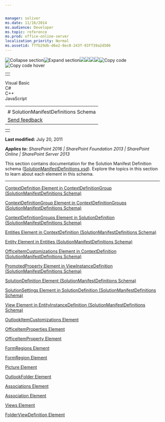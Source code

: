 ```yaml
---


manager: soliver
ms.date: 11/16/2014
ms.audience: Developer
ms.topic: reference
ms.prod: office-online-server
localization_priority: Normal
ms.assetid: f7fb29db-d6e2-8ec8-243f-93ff39a2d506
---
```


![Collapse
section](../icons/collapse_all.gif "Collapse section")![Expand
section](../icons/expand_all.gif "Expand section")![](../icons/collapse_all.gif)![](../icons/expand_all.gif)![](../icons/dropdown.gif)![](../icons/dropdownHover.gif)![Copy
code](../icons/copycode.gif "Copy code")![Copy code
hover](../icons/copycodeHighlight.gif "Copy code hover")
<table>
<tbody>
<tr class="odd">
<td align="left"></td>
</tr>
</tbody>
</table>

Visual Basic  
C\#  
C++  
JavaScript  

<table>
<tbody>
<tr class="odd">
<td align="left"><span id="runningHeaderText"></span></td>
</tr>
<tr class="even">
<td align="left"># SolutionManifestDefinitions Schema</td>
</tr>
<tr class="odd">
<td align="left"><span id="headfeedbackarea" class="feedbackhead"><a href="javascript:SubmitFeedback(&#39;docthis@Microsoft.com&#39;,&#39;&#39;,&#39;&#39;,&#39;&#39;,&#39;1.0.18082.1225&#39;,&#39;%0\dThank%20you%20for%20your%20feedback.%20The%20developer%20writing%20teams%20use%20your%20feedback%20to%20improve%20documentation.%20While%20we%20are%20reviewing%20your%20feedback,%20we%20may%20send%20you%20e-mail%20to%20ask%20for%20clarification%20or%20feedback%20on%20a%20solution.%20We%20do%20not%20use%20your%20e-mail%20address%20for%20any%20other%20purpose%20and%20we%20delete%20it%20after%20we%20finish%20our%20review.%0\AFor%20further%20information%20about%20the%20privacy%20policies%20of%20Microsoft,%20please%20see%20http://privacy.microsoft.com/en-us/default.aspx.%0\A%0\d&#39;,&#39;Customer%20feedback&#39;);">Send feedback</a></span></td>
</tr>
</tbody>
</table>

<table>
<colgroup>
<col width="100%" />
</colgroup>
<tbody>
<tr class="odd">
<td align="left"></td>
</tr>
</tbody>
</table>

**Last modified:** July 20, 2011

***Applies to:** SharePoint 2016 | SharePoint Foundation 2013 |
SharePoint Online | SharePoint Server 2013*

This section contains documentation for the Solution Manifest Definition
schema
([SolutionManifestDefinitions.xsd](http://schemas.microsoft.com/office/2009/05/BusinessApplications/Manifest)).
Explore the topics in this section to learn about each element in this
schema.


--------------------------------------------------------------------------------------------------------------------------------------------------------------------------------------------------------------

<span sdata="link">[ContextDefinition Element in ContextDefinitionGroup
(SolutionManifestDefinitions
Schema)](contextdefinition-element-in-contextdefinitiongroup-solutionmanifestdefinitions.htm)</span>

<span sdata="link">[ContextDefinitionGroup Element in
ContextDefinitionGroups (SolutionManifestDefinitions
Schema)](contextdefinitiongroup-element-in-contextdefinitiongroups-solutionmanifestdefini.htm)</span>

<span sdata="link">[ContextDefinitionGroups Element in
SolutionDefinition (SolutionManifestDefinitions
Schema)](contextdefinitiongroups-element-in-solutiondefinition-solutionmanifestdefinition.htm)</span>

<span sdata="link">[Entities Element in ContextDefinition
(SolutionManifestDefinitions
Schema)](entities-element-in-contextdefinition-solutionmanifestdefinitions-schema.htm)</span>

<span sdata="link">[Entity Element in Entities
(SolutionManifestDefinitions
Schema)](entity-element-in-entities-solutionmanifestdefinitions-schema.htm)</span>

<span sdata="link">[OfficeItemCustomizations Element in
ContextDefinition (SolutionManifestDefinitions
Schema)](officeitemcustomizations-element-in-contextdefinition-solutionmanifestdefinition.htm)</span>

<span sdata="link">[PromotedProperty Element in ViewInstanceDefinition
(SolutionManifestDefinitions
Schema)](promotedproperty-element-in-viewinstancedefinition-solutionmanifestdefinitions-s.htm)</span>

<span sdata="link">[SolutionDefinition Element
(SolutionManifestDefinitions
Schema)](solutiondefinition-element-solutionmanifestdefinitions-schema.htm)</span>

<span sdata="link">[SolutionSettings Element in SolutionDefinition
(SolutionManifestDefinitions
Schema)](solutionsettings-element-in-solutiondefinition-solutionmanifestdefinitions-schem.htm)</span>

<span sdata="link">[View Element in EntityInstanceDefinition
(SolutionManifestDefinitions
Schema)](view-element-in-entityinstancedefinition-solutionmanifestdefinitions-schema.htm)</span>

<span sdata="link">[OutlookItemCustomizations
Element](outlookitemcustomizations-element.htm)</span>

<span sdata="link">[OfficeItemProperties
Element](officeitemproperties-element.htm)</span>

<span sdata="link">[OfficeItemProperty
Element](officeitemproperty-element.htm)</span>

<span sdata="link">[FormRegions
Element](formregions-element.htm)</span>

<span sdata="link">[FormRegion
Element](formregion-element.htm)</span>

<span sdata="link">[Picture
Element](picture-element.htm)</span>

<span sdata="link">[OutlookFolder
Element](outlookfolder-element.htm)</span>

<span sdata="link">[Associations
Element](associations-element.htm)</span>

<span sdata="link">[Association
Element](association-element.htm)</span>

<span sdata="link">[Views
Element](views-element.htm)</span>

<span sdata="link">[FolderViewDefinition
Element](folderviewdefinition-element.htm)</span>









